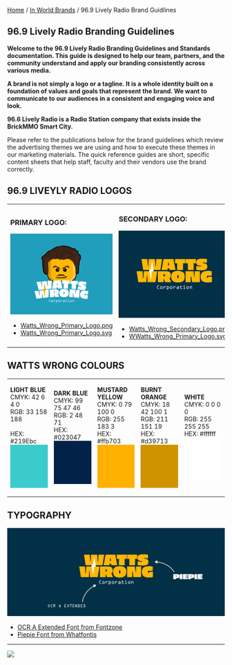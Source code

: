 <style>@import url("//readme.codeadam.ca/readme.css");</style>

[Home](/) / [In World Brands](/world) / 96.9 Lively Radio Brand Guidlines

## 96.9 Lively Radio Branding Guidelines

**Welcome to the 96.9 Lively Radio Branding Guidelines and Standards documentation. This guide is designed to help our team, partners, and the community understand and apply our branding consistently across various media.**

**A brand is not simply a logo or a tagline. It is a whole identity built on a foundation of values and goals that represent the brand. We want to communicate to our audiences in a consistent and engaging voice and look.**

**96.6 Lively Radio is a Radio Station company that exists inside the BrickMMO Smart City.**

Please refer to the publications below for the brand guidelines which review the advertising themes we are using and how to execute these themes in our marketing materials. The quick reference guides are short, specific content sheets that help staff, faculty and their vendors use the brand correctly.

## 96.9 LIVEYLY RADIO  LOGOS

<table>
<tr>
<td width="50%">

<h3>PRIMARY LOGO:</h3>
<img src="/watts/png/Watts_Wrong_Primary_Logo.png">
<ul>
<li><a href="watts/png/Watts_Wrong_Primary_Logo.png" download>Watts_Wrong_Primary_Logo.png</a></li>
<li><a href="watts/svg/Watts_Wrong_Primary_Logo.svg" download>Watts_Wrong_Primary_Logo.svg</a></li>
</ul>

</td>
<td width="50%">

<h3>SECONDARY LOGO:</h3>
<img src="/watts/png/Watts_Wrong_Secondary_Logo.png">
<ul>
<li><a href="watts/png/Watts_Wrong_Secondary_Logo.png" download>Watts_Wrong_Secondary_Logo.png</a></li>
<li><a href="watts/svg/Watts_Wrong_Primary_Logo.svg" download>WWatts_Wrong_Primary_Logo.svg</a></li>
</ul>

</td>
</tr>
</table>

## WATTS WRONG COLOURS

<table style="width:100%;">
<tr>
<td width="20%">

<strong>LIGHT BLUE</strong>
<br>
CMYK: 42 6 4 0
<br>
RGB: 33 158 188  
<br>
HEX: #219Ebc
<br>
<img src="/watts/colours/Light_Blue.jpg" width="100" height="100">

</td>
<td width="20%">

<strong>DARK BLUE</strong>
<br>
CMYK: 99 75 47 46
<br>
RGB: 2 48 71
<br>
HEX: #023047
<br>
<img src="/watts/colours/Dark_Blue.jpg" width="100" height="100">

</td>
<td width="20%">

<strong>MUSTARD YELLOW</strong>
<br>
CMYK: 0 79 100 0
<br>
RGB: 255 183 3
<br>
HEX: #ffb703
<br>
<img src="/watts/colours/Mustard_Yellow.jpg" width="100" height="100">

</td>
<td width="20%">

<strong>BURNT ORANGE</strong>
<br>
CMYK: 18 42 100 1
<br>
RGB: 211 151 19
<br>
HEX: #d39713
<br>
<img src="/watts/colours/Burnt_Orange.jpg" width="100" height="100">

</td>
<td width="20%">

<strong>WHITE</strong>
<br>
CMYK: 0 0 0 0
<br>
RGB: 255 255 255
<br>
HEX: #ffffff
<br>
<img src="/watts/colours/White.jpg" width="100" height="100">

</td>
</tr>
</table>

## TYPOGRAPHY

<img src="/watts/images/Watts_Wrong_Typography.jpg">

- <a href="https://fontzone.net/font-details/ocr-a-extended" target="_blank">OCR A Extended Font from Fontzone</a>
- <a href="https://www.whatfontis.com/NFC_Piepie-Regular.font)" target="_blank"> Piepie Font from Whatfontis</a>
---

<a href="https://brickmmo.com">
<img src="https://brickmmo.com/images/brickmmo-logo-horizontal.jpg" width="100">
</a>
